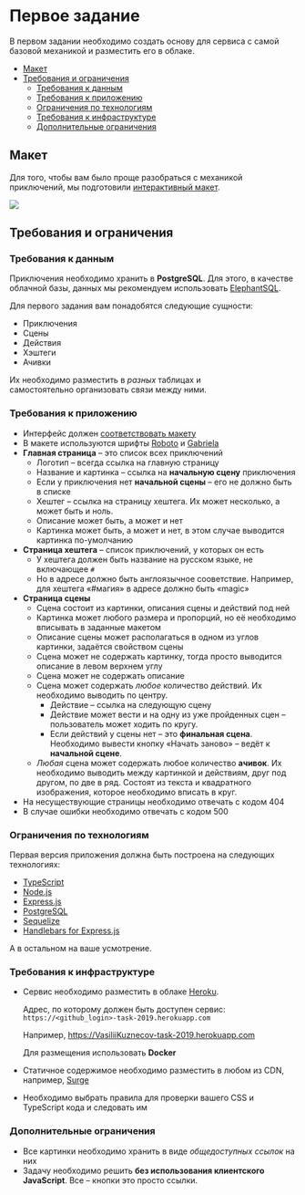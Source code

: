 # Первое задание

В первом задании необходимо создать основу для сервиса с самой базовой механикой и разместить его в облаке.

- [Макет](#%D0%BC%D0%B0%D0%BA%D0%B5%D1%82)
- [Требования и ограничения](#%D1%82%D1%80%D0%B5%D0%B1%D0%BE%D0%B2%D0%B0%D0%BD%D0%B8%D1%8F-%D0%B8-%D0%BE%D0%B3%D1%80%D0%B0%D0%BD%D0%B8%D1%87%D0%B5%D0%BD%D0%B8%D1%8F)
  - [Требования к данным](#%D1%82%D1%80%D0%B5%D0%B1%D0%BE%D0%B2%D0%B0%D0%BD%D0%B8%D1%8F-%D0%BA-%D0%B4%D0%B0%D0%BD%D0%BD%D1%8B%D0%BC)
  - [Требования к приложению](#%D1%82%D1%80%D0%B5%D0%B1%D0%BE%D0%B2%D0%B0%D0%BD%D0%B8%D1%8F-%D0%BA-%D0%BF%D1%80%D0%B8%D0%BB%D0%BE%D0%B6%D0%B5%D0%BD%D0%B8%D1%8E)
  - [Ограничения по технологиям](#%D0%BE%D0%B3%D1%80%D0%B0%D0%BD%D0%B8%D1%87%D0%B5%D0%BD%D0%B8%D1%8F-%D0%BF%D0%BE-%D1%82%D0%B5%D1%85%D0%BD%D0%BE%D0%BB%D0%BE%D0%B3%D0%B8%D1%8F%D0%BC)
  - [Требования к инфраструктуре](#%D1%82%D1%80%D0%B5%D0%B1%D0%BE%D0%B2%D0%B0%D0%BD%D0%B8%D1%8F-%D0%BA-%D0%B8%D0%BD%D1%84%D1%80%D0%B0%D1%81%D1%82%D1%80%D1%83%D0%BA%D1%82%D1%83%D1%80%D0%B5)
  - [Дополнительные ограничения](#%D0%B4%D0%BE%D0%BF%D0%BE%D0%BB%D0%BD%D0%B8%D1%82%D0%B5%D0%BB%D1%8C%D0%BD%D1%8B%D0%B5-%D0%BE%D0%B3%D1%80%D0%B0%D0%BD%D0%B8%D1%87%D0%B5%D0%BD%D0%B8%D1%8F)

## Макет

Для того, чтобы вам было проще разобраться с механикой приключений, мы подготовили [интерактивный макет](https://www.figma.com/proto/2kQPxLC0N6CWbPMFRr2RFM/Telltail-Games-2?node-id=2350%3A101&scaling=min-zoom).

<img src="https://yastatic.net/s3/locdoc/daas-static/telltail/demo7.gif">

## Требования и ограничения

### Требования к данным

Приключения необходимо хранить в **PostgreSQL**. Для этого, в качестве облачной базы, данных мы рекомендуем использовать [ElephantSQL](https://www.elephantsql.com).

Для первого задания вам понадобятся следующие сущности:
* Приключения
* Сцены
* Действия
* Хэштеги
* Ачивки

Их необходимо разместить в *разных* таблицах и  
самостоятельно организовать связи между ними.

### Требования к приложению

* Интерфейс должен [соответствовать макету](https://www.figma.com/file/2kQPxLC0N6CWbPMFRr2RFM/Telltail-Games-2?node-id=0%3A1)
* В макете используются шрифты [Roboto](https://fonts.google.com/specimen/Roboto) и [Gabriela](https://fonts.google.com/specimen/Gabriela?selection.family=Gabriela)
* **Главная страница** – это список всех приключений
  * Логотип – всегда ссылка на главную страницу
  * Название и картинка – ссылка на **начальную сцену** приключения
  * Если у приключения нет **начальной сцены** – его не должно быть в списке
  * Хештег – ссылка на страницу хештега. Их может несколько, а может быть и ноль.
  * Описание может быть, а может и нет
  * Картинка может быть, а может и нет, в этом случае выводится картинка по-умолчанию
* **Страница хештега** – список приключений, у которых он есть
  * У хештега должен быть название на русском языке, не включающее `#`
  * Но в адресе должно быть англоязычное сооветствие. Например, для хештега «#магия» в адресе должно быть «magic»
* **Страница сцены**
  * Сцена состоит из картинки, описания сцены и действий под ней
  * Картинка может любого размера и пропорций, но её необходимо вписывать в заданные макетом
  * Описание сцены может располагаться в одном из углов картинки, задаётся свойством сцены
  * Сцена может не содержать картинку, тогда просто выводится описание в левом верхнем углу
  * Сцена может не содержать описание
  * Сцена может содержать *любое* количество действий. Их необходимо выводить по центру.
    * Действие – ссылка на следующую сцену
    * Действие может вести и на одну из уже пройденных сцен – пользователь может ходить по кругу.
    * Если действий у сцены нет – это **финальная сцена**. Необходимо вывести кнопку «Начать заново» – ведёт к **начальной сцене**.
  * *Любая* сцена может содержать любое количество **ачивок**. Их необходимо выводить между картинкой и действиям, друг под другом, по две в ряд. Состоят из текста и квадратного изображения, которое необходимо вписать в круг.
* На несуществующие страницы необходимо отвечать с кодом 404
* В случае ошибки необходимо отвечать с кодом 500

### Ограничения по технологиям

Первая версия приложения должна быть построена на следующих технологиях:

- [TypeScript](https://www.typescriptlang.org)
- [Node.js](https://nodejs.org)
- [Express.js](https://expressjs.com/ru/)
- [PostgreSQL](https://www.postgresql.org)
- [Sequelize](http://docs.sequelizejs.com)
- [Handlebars for Express.js](https://github.com/pillarjs/hbs)

А в остальном на ваше усмотрение.

### Требования к инфраструктуре

* Сервис необходимо разместить в облаке [Heroku](https://heroku.com).
    
    Адрес, по которому должен быть доступен сервис:  
    `https://<github_login>-task-2019.herokuapp.com`  
    
    Например, https://VasiliiKuznecov-task-2019.herokuapp.com
    
    Для размещения использовать **Docker**
* Статичное содержимое необходимо разместить в любом из CDN, например, [Surge](https://surge.sh/help/getting-started-with-surge)
* Необходимо выбрать правила для проверки вашего CSS и TypeScript кода и следовать им

### Дополнительные ограничения

* Все картинки необходимо хранить в виде *общедоступных ссылок* на них
* Задачу необходимо решить **без использования клиентского JavaScript**. Все – кнопки это просто ссылки.
